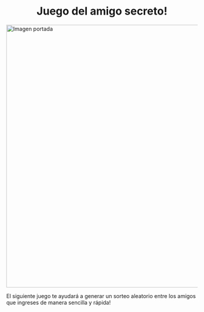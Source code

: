 <h1 align="center"> Juego del amigo secreto! </h1>
<img width="691" alt="Imagen portada" src="https://github.com/user-attachments/assets/3e9f8e0f-40aa-4df8-a6f7-aeb97dddb1f5" />

El siguiente juego te ayudará a generar un sorteo aleatorio entre los amigos que ingreses de manera sencilla y rápida!
